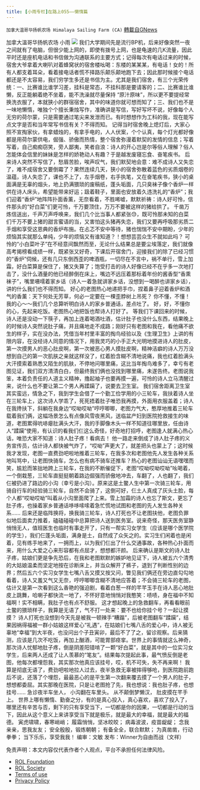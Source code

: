 ```yaml
---
title: [小雨专栏]在路上055——懒惰篇
---
```

`加拿大温哥华扬帆农场 Himalaya Sailing Farm (CA)` [轉載自GNews](https://gnews.org/zh-hans/1825721/)

加拿大溫哥华扬帆农场 小雨
![](https://assets.gnews.org/wp-content/uploads/2022/01/截圖-2022-01-05-下午12.35.16.png)
我们大学期间先是流行BP机，后来好像突然一夜之间就有了电脑，但很少能上网的，即使有拨号上网，也是龟速的几K流量，因此平时还是座机电话和书信做为沟通联系的主要方式；记得每次有电话过来的时候，宿舍大爷拿着大喇叭对着蜂窝状的宿舍楼吆喝：东楼的某某某，有电话！女的！所有人都支着耳朵，看着接电话者慌不择路乐颠乐颠地跑下去；因此那时候接个电话都还是不太容易，我们穷学生多还是书信为主。尤其是我们宿舍，有三个光荣传统：一、比赛谁比谁学习差，挂科是常态，不挂科那是要请客的；二、比赛谁比谁懒，反正能躺着绝不坐着，能不洗澡就尽量保持 “原汁原味”，所以更不要提经常换洗衣服了，本就狭小的群宿宿舍，其中的味道你就可想而知了；三、我们也不是一味地懒惰，唯独个个擅长秉烛写作，准确讲是写信，写好写坏不说，好像每个人无穷的荷尔蒙，只是需要通过笔尖来发泄而已。有时想想作为工科的我，现在能写点文字是否和当年常写书信有关？不得而知。
记得当时宿舍晚上熄灯后，大家心照不宣掏家伙，有拿蜡烛的，有拿手电的，人人伏案，个个认真，每个灯光都好像都是用荷尔蒙供电，倔强、骄傲而热情，整个宿舍弥漫着默契的发情的信息；写着写着，自己痴痴窃笑，旁人鄙夷，笑者自浪：诗人的开心岂是尔等俗人理解？俗人怎能体会信里的妹妹是怎样的娇艳动人有趣？于是越发废寝忘食、奋笔疾书。
后来诗人突然不写信了，愁眉苦脸，唉声叹气，我们默契地会意：难不成诗人又失恋了，难不成宿舍又要倒霉了？果然连续几天，狭小的宿舍弥散着蓝色的劣质烟卷的温蕴，诗人失恋了，课也不上了，左手烟卷，右手执笔，又在奋笔疾书，狭小的桌面满是无辜的烟头，地上扔满猥琐的废稿纸，蓬头垢面，几只臭袜子像个香炉一样供在诗人床头，希望能带来好运；趿着鞋子，里面也安放着久违洗礼的“香炉”；我们迎着“香炉”地阵阵扑面香薰，无奈看着，不胜唏嘘，默默祈祷：诗人好可怜，信件那头的“好白菜”们更可怜，千万要顶住，万万不要被这样的猪给拱了。
千凿万炼信送出，千声万声呼唤来，我们几个比当事人都紧张😓，既可怜那未知的白菜们千万不要上猪的甜言蜜语的当，又害怕这头猪再失恋，我们又要再呼吸那劣质二手烟和享受这恩典的香炉布施。在忐忑不安中等待，猪也惴惴不安中期盼，少年的烦恼其实就那么单纯，少年的烦恼又有谁知道？！想想芸芸众生不就如此吗？
可怜的“小白菜叶子”在不经意间飘然而至，无论什么结果总是要尘埃落定，我们就像高考揭榜看成绩一样，既紧张又好奇，下课后开宿舍门，迎接我们的除了已经习惯的“香炉”伺候，还有几只东倒西歪的啤酒瓶，一切尽在不言中，祸不单行，雪上加霜，好白菜算是保住了，猪又失算了；饱受打击的诗人好像已经不在乎多一次地打击了，没什么酒量的他已经醉倒在床上，嘴边不远压着那标着年份的酱香型“香熏袜子”，嘴里嗫嚅着家乡话（诗人一着急就讲家乡话，没想到一喝醉也讲家乡话），讲的什么我们也不得而知。
好心的老图热心地递把手巾，捏着鼻子迎着香炉和酒气的香薰：天下何处无芳草，何必一定要在一棵歪脖树上吊死？
你不懂，不懂！我的心～～我们几个总算听明白诗人的家乡普通话，差点吐了。
好，好，不懂你的心，先起来吃饭。老图热心地把饭也帮诗人打好了。
等我们下课回来的时候，诗人还是没动一下筷子，再加上连着喝酒吐酒，估计肚子也没什么东西，结果晚上的时候诗人突然说肚子痛，并且痛地走不成路；刚好只有老图和我在，看他痛不欲生的样子，实在没办法，凭借当年村里丰富的掏鸟经验以及《生理卫生》上讲的有限内容，在没经诗人同意的情况下，用我灵巧的小手正大光明地摸进诗人的肚皮，第一次摸男人的恶心肚皮啊，第一次被恶心男人摸肚皮啊，精神洁癖的诗人万万没想到自己的第一次肌肤之亲就这样没了，红着脸含糊不清地说痛，我也红着脸满头大汗摸索着熟悉又陌生的肌肤，不停地问哪里痛，这比当年掏鸟难多了，幸亏有老图见证，我们双方清清白白，但最终我们俩也没找到哪里痛，未遂告终。老图说我笨，本着负责任的人道主义精神，撸起袖子也要再摸一遍，可怜的诗人立马清醒过来，说什么也不要让第二个男人再蹂躏了，说要去卫生室。
我们宿舍距离卫生室其实蛮远，情急之下，我到学生会借了一个勤工俭学用的小三轮车，我扶着诗人坐在三轮车上，这次诗人学乖了，死死捂着肚子唯恐我再摸，外面用衣服盖着；诗人在我搀扶下，斜躺在我身边“哎呦哎呦”哼哼唧唧，老图力气大，憨厚地推着三轮车载着我们俩，这幅场景怎么有点像风雪夜黑风，送临盆产妇到医院抢救接生的味道，老图累得吭哧瘪肚满头大汗，我的手脚像木头一样不知道往哪里放，任由诗人“蹂躏”使用，有认识的看我们仨这么奇怪，好奇地打招呼，老图逢人就满心热心话，唯恐大家不知道：诗人肚子疼！看病去！
他一路走来倒成了诗人肚子疼的义务宣传员，估计诗人都快被气炸了，“哎呦”声更大了，就差把头也蒙上了；这时候我才发现，老图一直费劲吧啦地推着三轮车，在我多次和老图他先人发生各种关系地叫骂中，让老图快骑车，怎么也有病不骑车还推车？热心的老图讪讪无语嘿嘿而笑，尴尬而笨拙地跨上三轮车，在我的不断催促下，老图“哎呦哎呦哎呦”吆喝着，一个倒栽葱，三轮车直挺挺朝着路边倔强而骄傲地冲去，车翻了，人也翻了，我们仨被扔进了路边的小沟（幸亏是小沟）。原来这是土鳖人生中第一次骑三轮车，用骑自行车的经验骑三轮车，自然不会骑了，这倒可好，仨土人真成了灰头土脸，每个人都“哎呦哎呦”叫着从小沟里面爬了上来。雪上加霜的诗人也忘了斯文，更忘了肚子疼，也操着家乡普通话哆哆嗦嗦着急忙慌地试图和老图的先人发生各种关系……
后来还是临阵换将，换我骑三轮车，诗人打死也不让老图扶他，老图负罪似地后面卖力推着，磕磕碰碰中总算把诗人送到医务室。说来奇怪，那天医务室静悄悄无人，值班医生也临时有事走开了，只有一帮实习女学生（应该是哪个医学院的学生），我们仨蓬头垢面，满身是土，自然成了众矢之的。实习生们闲着也是闲着，见有练手地来了，一拥而上，以为我们仨出了什么交通事故，各种热心扑面而来，用什么大爱之心来形容都有点屈才，想想都汗颜。
后来确认是斯文的诗人肚子疼，姑娘们更是争先恐后，在我和老图默默的嫉妒地见证下，诗人被五六个清秀的大姑娘温柔而坚定地按在诊断床上，并当众解开了裤子，退到了判断性别的边界；然后五六个实习女学生七嘴八舌又摸又按又问，瞥见我们俩还在旁边直勾勾地看着，诗人又羞又气又无奈，哼哼唧唧含糊不清地应答着；不会骑三轮车的老图，估计又是第一次看到这么香艳的强迫剧，看着白葱一样的芊芊玉手在诗人恶心地肚皮上跳舞，哈喇子都快流一地了，不怀好意地悄悄对我憨笑：啧啧，身在福中不知福啊！实不相瞒，我肚子也有点不舒服。
这才想起晚上的急救翻车，再看看眼前土鳖的猥琐样子，我算是无语了，气不打一处来：要不也给你挂个号？一起让摸摸？
诗人打死也没想到今天先是被我一顿辣手“糟蹋”，后被老图翻车“蹂躏”，结果因祸得福被一群小姑娘这样爱心“礼遇”，在姑娘们七嘴八舌的爱心中，诗人被无辜地“幸福”到大半夜，也没问出个子丑寅卯，最后不了了之，留诊观察。后来猜测，应该是几次不吃饭，再加上酗酒，可能胃部痉挛。世界上的事情就这么神奇，那次诗人忧郁地肚子疼，倒是阴差阳错啃了一颗“好白菜”，就是其中的一位实习女学生，后来两人还成了让人羡慕的“笔友”。结果每次提起此事，最气愤反倒是老图，他每次都埋怨我，其实那次他真应该挂号，哎，机不可失，失不再来啊！
我算是彻底无语了，费劲吧啦地拉人过去，夜半急救无辜被摔得够呛，到医院跑前跑后不说，还落了个埋怨，最最恶心的是平生第一次翻来覆去摸了一个男人的肚子，想想都委屈。其实那晚在医院，只是让老图抢了先，我也想说：我也肚子疼，也想挂号……
急诊夜半车坐人，
小沟翻在车里头。
从不颠倒梦懒汉，
肚皮摸在芊手上。
世界上哪有懒惰、勤奋之分，有的是真心投入，真心喜欢，喜欢了投入了，哪里还有辛苦与否，剩下的只有享受当下，一切都是你的因果，一切都是行动的当下，因此从这个意义上来讲享受当下就是极乐，就是最大的幸福，就是最大的福德。
寅虎啸啸，春寒峭峭；
履霜悄悄，坚冰皎皎；
病毒波波，疫苗龊龊；
念我亲亲，思我友友；
安全殷殷，锻炼朝朝；
有备全全，联合默默；
为真凿凿，行动拳拳；
当下乐乐，享受我我！
编审：文敏 发布：Winner为自由而战（文祥）

 

免责声明：本文内容仅代表作者个人观点，平台不承担任何法律风险。

- [ROL Foundation](https://rolfoundation.org/)
- [ROL Society](https://rolsociety.org/)
- [Terms of use](https://gnews.org/terms-of-use-3/)
- [Privacy Policy](https://gnews.org/privacy-policy/)
